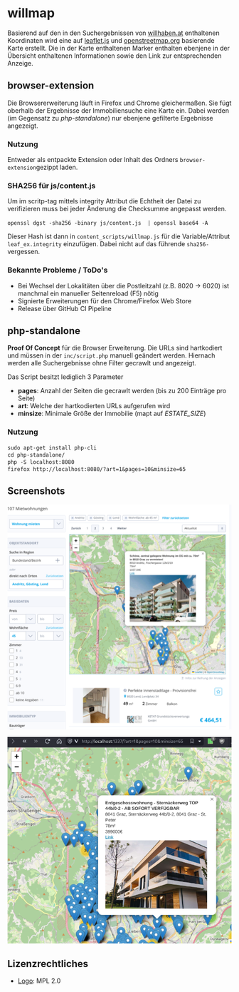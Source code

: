 
# willmap
Basierend auf den in den Suchergebnissen von [willhaben.at](https://willhaben.at) enthaltenen Koordinaten wird eine auf [leaflet.js](https://leafletjs.com/) und [openstreetmap.org](https://osm.org) basierende Karte erstellt. Die in der Karte enthaltenen Marker enthalten ebenjene in der Übersicht enthaltenen Informationen sowie den Link zur entsprechenden Anzeige. 

## browser-extension
Die Browsererweiterung läuft in Firefox und Chrome gleichermaßen. Sie fügt oberhalb der Ergebnisse der Immobiliensuche eine Karte ein. Dabei werden (im Gegensatz zu *php-standalone*) nur ebenjene gefilterte Ergebnisse angezeigt.

### Nutzung
Entweder als entpackte Extension oder Inhalt des Ordners `browser-extension`gezippt laden. 

### SHA256 für js/content.js
Um im scritp-tag mittels integrity Attribut die Echtheit der Datei zu verifizieren muss bei jeder Änderung die Checksumme angepasst werden.

  `openssl dgst -sha256 -binary js/content.js  | openssl base64 -A`

Dieser Hash ist dann in `content_scripts/willmap.js` für die Variable/Attribut `leaf_ex.integrity` einzufügen. Dabei nicht auf das führende `sha256-` vergessen.

### Bekannte Probleme / ToDo's

 - Bei Wechsel der Lokalitäten über die Postleitzahl (z.B. 8020 -> 6020) ist manchmal ein manueller Seitenreload (F5) nötig
 - Signierte Erweiterungen für den Chrome/Firefox Web Store
 - Release über GitHub CI Pipeline

## php-standalone 
**Proof Of Concept** für die Browser Erweiterung. Die URLs sind hartkodiert und müssen in der `inc/script.php` manuell geändert werden. Hiernach werden alle Suchergebnisse ohne Filter gecrawlt und angezeigt. 

Das Script besitzt lediglich 3 Parameter 

 - **pages**: Anzahl der Seiten die gecrawlt werden (bis zu 200 Einträge pro Seite)
 - **art**: Welche der hartkodierten URLs aufgerufen wird
 - **minsize**: Minimale Größe der Immobilie (mapt auf *ESTATE_SIZE*)

### Nutzung
    sudo apt-get install php-cli
    cd php-standalone/
    php -S localhost:8080
    firefox http://localhost:8080/?art=1&pages=10&minsize=65

## Screenshots
![browser-extension-screenshot.png](browser-extension-screenshot.png)
 
![php-standalone-screenshot.png](php-standalone-screenshot.png)

## Lizenzrechtliches
 - [Logo](https://github.com/mdn/webextensions-examples/blob/main/borderify/icons/border-48.png): MPL 2.0 